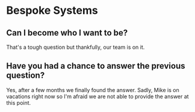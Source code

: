 # Bespoke Systems

## Can I become who I want to be?

That's a tough question but thankfully, our team is on it.

## Have you had a chance to answer the previous question?

Yes, after a few months we finally found the answer. Sadly, Mike is on vacations right now so I'm afraid we are not able to provide the answer at this point.

